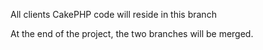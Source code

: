 All clients CakePHP code will reside in this branch

At the end of the project, the two branches will be merged.
